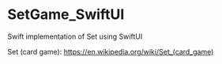 # SetGame_SwiftUI

Swift implementation of Set using SwiftUI

Set (card game):
https://en.wikipedia.org/wiki/Set_(card_game)
